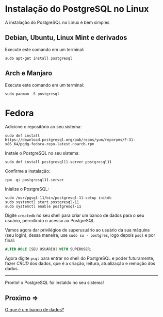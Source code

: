 # Instalação do PostgreSQL no Linux

A instalação do PostgreSQL no Linux é bem simples.

## Debian, Ubuntu, Linux Mint e derivados

Execute este comando em um terminal:

``sudo apt-get install postgresql``

## Arch e Manjaro

Execute este comando em um terminal:

``sudo pacman -S postgresql``

# Fedora 

Adicione o repositório ao seu sistema:

``sudo dnf install https://download.postgresql.org/pub/repos/yum/reporpms/F-31-x86_64/pgdg-fedora-repo-latest.noarch.rpm``

Instale o PostgreSQL no seu sistema:

``sudo dnf install postgresql11-server postgresql11``

Confirme a instalação:

``rpm -qi postgresql11-server``

Inialize o PostgreSQL:

```
sudo /usr/pgsql-11/bin/postgresql-11-setup initdb
sudo systemctl start postgresql-11
sudo systemctl enable postgresql-11
```

Digite ``createdb`` no seu shell para criar um banco de dados para o seu usuário, permitindo o acesso ao PostgreSQL.

Vamos agora dar privilégios de superusuário ao usuário da sua máquina (seu login), dessa maneira, use ``sudo su - postgres``, logo depois ``psql`` e por final:

```sql
ALTER ROLE [SEU USUÁRIO] WITH SUPERUSER;
```

Agora digite ``psql`` para entrar no shell do PostgreSQL e poder futuramente, fazer *CRUD* dos dados, que é a criação, leitura, atualização e remoção dos dados.

----

Pronto! o PostgreSQL foi instaldo no seu sistema!

## Proximo =>

[O que é um banco de dados?](../oque-bd/README.md)